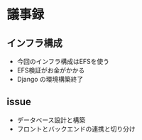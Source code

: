 # 議事録
## インフラ構成
- 今回のインフラ構成はEFSを使う
- EFS検証がお金がかかる
- Django の環境構築終了

## issue
- データベース設計と構築
- フロントとバックエンドの連携と切り分け